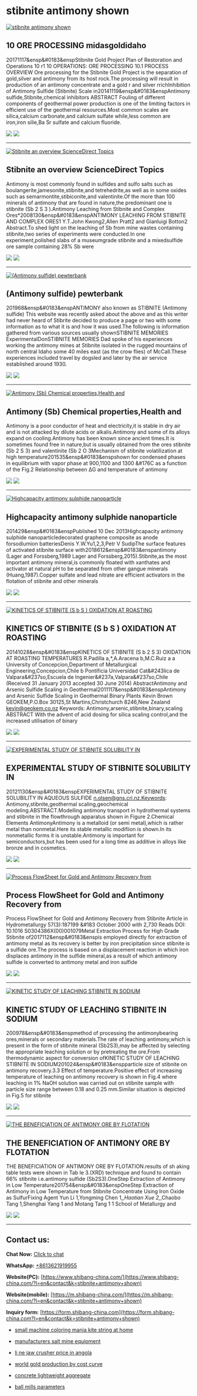 # stibnite antimony shown

<a href="https://swt.shibang-china.com/?l=en&img&k=stibnite+antimony+shown" target="_blank">![stibnite antimony shown](http://static.shibang-china.com/all-800x300/301.jpg)</a>

## 10 ORE PROCESSING midasgoldidaho
20171117&ensp&#0183&enspStibnite Gold Project Plan of Restoration and Operations 10 r1 10 OPERATIONS: ORE PROCESSING 10.1 PROCESS OVERVIEW Ore processing for the Stibnite Gold Project is the separation of gold,silver and antimony from its host rock.The processing will result in production of an antimony concentrate and a gold r and silver rrichInhibition of Antimony Sulfide (Stibnite) Scale in20141119&ensp&#0183&enspAntimony sulfide,Stibnite,chemical inhibitors ABSTRACT Fouling of different components of geothermal power production is one of the limiting factors in efficient use of the geothermal resources.Most common scales are silica,calcium carbonate,and calcium sulfate while,less common are iron,iron silie,Ba Sr sulfate and calcium fluoride.


<a href="https://whatsapp.shibangsoft.com/WhatsApp.php" target="_blank" title="WhatsApp">![](http://static.shibang-china.com/icon/whatsapp.png)</a> <a href="https://swt.shibang-china.com/?l=en&icon&k=stibnite+antimony+shown" target="_blank">![](http://static.shibang-china.com/icon/chat-en.png)</a>

---

<a href="https://swt.shibang-china.com/?l=en&img&k=stibnite+antimony+shown" target="_blank">![Stibnite an overview ScienceDirect Topics](http://static.shibang-china.com/all-800x300/1334.jpg)</a>

## Stibnite an overview ScienceDirect Topics
Antimony is most commonly found in sulfides and sulfo salts such as boulangerite,jamesonite,stibnite,and tetrehedrite,as well as in some oxides such as semarmontite,stibiconite,and valentinite.Of the more than 100 minerals of antimony that are found in nature,the predominant one is stibnite (Sb 2 S 3 ).Antimony Leaching from Stibnite and Complex Ores*2008130&ensp&#0183&enspANTIMONY LEACHING FROM STIBNITE AND COMPLEX ORES1 Y.T.John Kwong2,Allen Pratt2 and Gianluigi Botton2 Abstract.To shed light on the leaching of Sb from mine wastes containing stibnite,two series of experiments were conducted.In one experiment,polished slabs of a museumgrade stibnite and a mixedsulfide ore sample containing 28% Sb were


<a href="https://whatsapp.shibangsoft.com/WhatsApp.php" target="_blank" title="WhatsApp">![](http://static.shibang-china.com/icon/whatsapp.png)</a> <a href="https://swt.shibang-china.com/?l=en&icon&k=stibnite+antimony+shown" target="_blank">![](http://static.shibang-china.com/icon/chat-en.png)</a>

---

<a href="https://swt.shibang-china.com/?l=en&img&k=stibnite+antimony+shown" target="_blank">![(Antimony sulfide) pewterbank](http://static.shibang-china.com/all-800x300/736.jpg)</a>

## (Antimony sulfide) pewterbank
201968&ensp&#0183&enspANTIMONY also known as STIBNITE (Antimony sulfide) This website was recently asked about the above and as this writer had never heard of Stibrite decided to produce a page or two with some information as to what it is and how it was used.The following is information gathered from various sources usually shownSTIBNITE MEMORIES ExperimentalDonSTIBNITE MEMORIES Dad spoke of his experiences working the antimony mines at Stibnite isolated in the rugged mountains of north central Idaho some 40 miles east (as the crow flies) of McCall.These experiences included travel by dogsled and later by the air service established around 1930.


<a href="https://whatsapp.shibangsoft.com/WhatsApp.php" target="_blank" title="WhatsApp">![](http://static.shibang-china.com/icon/whatsapp.png)</a> <a href="https://swt.shibang-china.com/?l=en&icon&k=stibnite+antimony+shown" target="_blank">![](http://static.shibang-china.com/icon/chat-en.png)</a>

---

<a href="https://swt.shibang-china.com/?l=en&img&k=stibnite+antimony+shown" target="_blank">![Antimony (Sb) Chemical properties,Health and](http://static.shibang-china.com/all-800x300/1315.jpg)</a>

## Antimony (Sb) Chemical properties,Health and
Antimony is a poor conductor of heat and electricity,it is stable in dry air and is not attacked by dilute acids or alkalis.Antimony and some of its alloys expand on cooling.Antimony has been known since ancient times.It is sometimes found free in nature,but is usually obtained from the ores stibnite (Sb 2 S 3) and valentinite (Sb 2 O 3Mechanism of stibnite volatilization at high temperature201535&ensp&#0183&enspshown for condensed phases in equilibrium with vapor phase at 900,1100 and 1300 &#176C as a function of the Fig.2 Relationship between ΔG and temperature of antimony


<a href="https://whatsapp.shibangsoft.com/WhatsApp.php" target="_blank" title="WhatsApp">![](http://static.shibang-china.com/icon/whatsapp.png)</a> <a href="https://swt.shibang-china.com/?l=en&icon&k=stibnite+antimony+shown" target="_blank">![](http://static.shibang-china.com/icon/chat-en.png)</a>

---

<a href="https://swt.shibang-china.com/?l=en&img&k=stibnite+antimony+shown" target="_blank">![Highcapacity antimony sulphide nanoparticle](http://static.shibang-china.com/all-800x300/1364.jpg)</a>

## Highcapacity antimony sulphide nanoparticle
201429&ensp&#0183&enspPublished 10 Dec 2013Highcapacity antimony sulphide nanoparticledecorated graphene composite as anode forsodiumion batteriesDenis Y.W.Yu1,2,3,Petr V SudipThe surface features of activated stibnite surface with2018612&ensp&#0183&enspantimony (Lager and Forssberg,1989 Lager and Forssberg,2015).Stibnite,as the most important antimony mineral,is commonly floated with xanthates and activator at natural pH to be separated from other gangue minerals (Huang,1987).Copper sulfate and lead nitrate are efficient activators in the flotation of stibnite and other minerals


<a href="https://whatsapp.shibangsoft.com/WhatsApp.php" target="_blank" title="WhatsApp">![](http://static.shibang-china.com/icon/whatsapp.png)</a> <a href="https://swt.shibang-china.com/?l=en&icon&k=stibnite+antimony+shown" target="_blank">![](http://static.shibang-china.com/icon/chat-en.png)</a>

---

<a href="https://swt.shibang-china.com/?l=en&img&k=stibnite+antimony+shown" target="_blank">![KINETICS OF STIBNITE (S b S ) OXIDATION AT ROASTING](http://static.shibang-china.com/all-800x300/902.jpg)</a>

## KINETICS OF STIBNITE (S b S ) OXIDATION AT ROASTING
20141028&ensp&#0183&enspKINETICS OF STIBNITE (S b 2 S 3) OXIDATION AT ROASTING TEMPERATURES R.Padilla a,*,A.Aracena b,M.C.Ruiz a a University of Concepcion,Department of Metallurgical Engineering,Concepcion,Chile b Pontificia Universidad Cat&#243lica de Valpara&#237so,Escuela de Ingenier&#237a,Valpara&#237so,Chile (Received 31 January 2013 accepted 30 June 2014) AbstractAntimony and Arsenic Sulfide Scaling in Geothermal2011117&ensp&#0183&enspAntimony and Arsenic Sulfide Scaling in Geothermal Binary Plants Kevin Brown GEOKEM,P.O.Box 30125,St Martins,Christchurch 8246,New Zealand kevin@geokem.co.nz Keywords: Antimony,arsenic,stibnite,binary,scaling ABSTRACT With the advent of acid dosing for silica scaling control,and the increased utilisation of binary


<a href="https://whatsapp.shibangsoft.com/WhatsApp.php" target="_blank" title="WhatsApp">![](http://static.shibang-china.com/icon/whatsapp.png)</a> <a href="https://swt.shibang-china.com/?l=en&icon&k=stibnite+antimony+shown" target="_blank">![](http://static.shibang-china.com/icon/chat-en.png)</a>

---

<a href="https://swt.shibang-china.com/?l=en&img&k=stibnite+antimony+shown" target="_blank">![EXPERIMENTAL STUDY OF STIBNITE SOLUBILITY IN](http://static.shibang-china.com/all-800x300/1484.jpg)</a>

## EXPERIMENTAL STUDY OF STIBNITE SOLUBILITY IN
20121130&ensp&#0183&enspEXPERIMENTAL STUDY OF STIBNITE SOLUBILITY IN AQUEOUS SULFIDE n.olsen@gns.cri.nz.Keywords: Antimony,stibnite,geothermal scaling,geochemical modeling.ABSTRACT.Modelling antimony transport in hydrothermal systems and stibnite in the flowthrough apparatus shown in Figure 2.Chemical Elements AntimonyAntimony is a metalloid (or semi metal),which is rather metal than nonmetal.Here its stable metallic modifiion is shown.In its nonmetallic forms it is unstable.Antimony is important for semiconductors,but has been used for a long time as additive in alloys like bronze and in cosmetics.


<a href="https://whatsapp.shibangsoft.com/WhatsApp.php" target="_blank" title="WhatsApp">![](http://static.shibang-china.com/icon/whatsapp.png)</a> <a href="https://swt.shibang-china.com/?l=en&icon&k=stibnite+antimony+shown" target="_blank">![](http://static.shibang-china.com/icon/chat-en.png)</a>

---

<a href="https://swt.shibang-china.com/?l=en&img&k=stibnite+antimony+shown" target="_blank">![Process FlowSheet for Gold and Antimony Recovery from](http://static.shibang-china.com/all-800x300/1332.jpg)</a>

## Process FlowSheet for Gold and Antimony Recovery from
Process FlowSheet for Gold and Antimony Recovery from Stibnite Article in Hydrometallurgy 57(3):187199 &#183 October 2000 with 2,730 Reads DOI: 10.1016 S0304386X(00)001079Metal Extraction Process for High Grade Stibnite of2017112&ensp&#0183&enspis employed directly for extraction of antimony metal as its recovery is better by iron precipitation since stibnite is a sulfide ore.The process is based on a displacement reaction in which iron displaces antimony in the sulfide mineral,as a result of which antimony sulfide is converted to antimony metal and iron sulfide


<a href="https://whatsapp.shibangsoft.com/WhatsApp.php" target="_blank" title="WhatsApp">![](http://static.shibang-china.com/icon/whatsapp.png)</a> <a href="https://swt.shibang-china.com/?l=en&icon&k=stibnite+antimony+shown" target="_blank">![](http://static.shibang-china.com/icon/chat-en.png)</a>

---

<a href="https://swt.shibang-china.com/?l=en&img&k=stibnite+antimony+shown" target="_blank">![KINETIC STUDY OF LEACHING STIBNITE IN SODIUM](http://static.shibang-china.com/all-800x300/198.jpg)</a>

## KINETIC STUDY OF LEACHING STIBNITE IN SODIUM
200978&ensp&#0183&enspmethod of processing the antimonybearing ores,minerals or secondary materials.The rate of leaching antimony,which is present in the form of stibnite mineral (Sb2S3),may be affected by selecting the appropriate leaching solution or by pretreating the ore.From thermodynamic aspect for conversion ofKINETIC STUDY OF LEACHING STIBNITE IN SODIUM201024&ensp&#0183&enspparticle size of stibnite on antimony recovery.3.3 Effect of temperature.Positive effect of increasing temperature of leaching on antimony recovery is shown in Fig.4 where leaching in 1% NaOH solution was carried out on stibnite sample with particle size range between 0.18 and 0.25 mm.Similar situation is depicted in Fig.5 for stibnite


<a href="https://whatsapp.shibangsoft.com/WhatsApp.php" target="_blank" title="WhatsApp">![](http://static.shibang-china.com/icon/whatsapp.png)</a> <a href="https://swt.shibang-china.com/?l=en&icon&k=stibnite+antimony+shown" target="_blank">![](http://static.shibang-china.com/icon/chat-en.png)</a>

---

<a href="https://swt.shibang-china.com/?l=en&img&k=stibnite+antimony+shown" target="_blank">![THE BENEFICIATION OF ANTIMONY ORE BY FLOTATION](http://static.shibang-china.com/all-800x300/1246.jpg)</a>

## THE BENEFICIATION OF ANTIMONY ORE BY FLOTATION
THE BENEFICIATION OF ANTIMONY ORE BY FLOTATION.results of sh aking table tests were shown in Tab le 3.(XRD) technique and found to contain 66% stibnite i.e.antimony sulfide (Sb2S3).OneStep Extraction of Antimony in Low Temperature201754&ensp&#0183&enspOneStep Extraction of Antimony in Low Temperature from Stibnite Concentrate Using Iron Oxide as SulfurFixing Agent Yun Li 1,Yongming Chen 1,*,Haotian Xue 2,*,Chaobo Tang 1,Shenghai Yang 1 and Motang Tang 1 1 School of Metallurgy and


<a href="https://whatsapp.shibangsoft.com/WhatsApp.php" target="_blank" title="WhatsApp">![](http://static.shibang-china.com/icon/whatsapp.png)</a> <a href="https://swt.shibang-china.com/?l=en&icon&k=stibnite+antimony+shown" target="_blank">![](http://static.shibang-china.com/icon/chat-en.png)</a>

---
## Contact us:

**Chat Now:** [Click to chat](https://swt.shibang-china.com?l=en&contact&k=stibnite+antimony+shown)

**WhatsApp:**  [+8613621919955](https://whatsapp.shibangsoft.com/WhatsApp.php)

**Website(PC):** [https://www.shibang-china.com/](https://www.shibang-china.com/?l=en&contact&k=stibnite+antimony+shown)

**Website(mobile):** [https://m.shibang-china.com/](https://m.shibang-china.com/?l=en&contact&k=stibnite+antimony+shown)

**Inquiry form:** [https://form.shibang-china.com](https://form.shibang-china.com?l=en&contact&k=stibnite+antimony+shown)

* [small machine coloring manja kite string at home](../113/small%20machine%20coloring%20manja%20kite%20string%20at%20home.md)

* [manufacturers salt mine equipment](../118/manufacturers%20salt%20mine%20equipment.md)

* [li ne jaw crusher price in angola](../112/li%20ne%20jaw%20crusher%20price%20in%20angola.md)

* [world gold production by cost curve](../122/world%20gold%20production%20by%20cost%20curve.md)

* [concrete lightweight aggregate](../123/concrete%20lightweight%20aggregate.md)

* [ball mills parameters](../122/ball%20mills%20parameters.md)